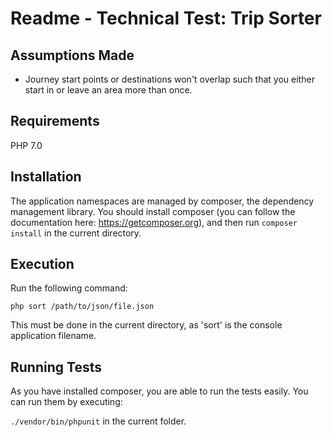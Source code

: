 # Readme - Technical Test: Trip Sorter

## Assumptions Made

* Journey start points or destinations won't overlap such that you either start in or leave an area more than once.

## Requirements

PHP 7.0

## Installation

The application namespaces are managed by composer, the dependency management library.
You should install composer (you can follow the documentation here: https://getcomposer.org), and then run
`composer install` in the current directory.

## Execution

Run the following command:

`php sort /path/to/json/file.json`

This must be done in the current directory, as 'sort' is the console application filename.

## Running Tests

As you have installed composer, you are able to run the tests easily.
You can run them by executing:

`./vendor/bin/phpunit` in the current folder.